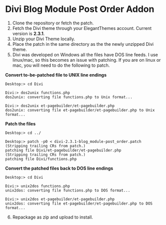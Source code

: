 # Divi Blog Module Post Order Addon

1. Clone the repository or fetch the patch.
2. Fetch the Divi theme through your ElegantThemes account.  Current version is **2.3.1**.
3. Unzip your Divi Theme locally.
4. Place the patch in the same directory as the the newly unzipped Divi theme.
5. Divi was developed on Windows all the files have DOS line feeds.  I use linux/mac, so this becomes an issue with patching.  If you are on linux or mac, you will need to do the following to patch.

**Convert to-be-patched file to UNIX line endings**
```
Desktop:> cd Divi

Divi:> dos2unix functions.php
dos2unix: converting file functions.php to Unix format...

Divi:> dos2unix et-pagebuilder/et-pagebuilder.php
dos2unix: converting file et-pagebuilder/et-pagebuilder.php to Unix format...
```

**Patch the files**
```
Desktop:> cd ../

Desktop:> patch -p0 < divi-2.3.1-blog_module-post_order.patch 
(Stripping trailing CRs from patch.)
patching file Divi/et-pagebuilder/et-pagebuilder.php
(Stripping trailing CRs from patch.)
patching file Divi/functions.php
```

**Convert the patched files back to DOS line endings**
```
Desktop:> cd Divi

Divi:> unix2dos functions.php
unix2dos: converting file functions.php to DOS format...

Divi:> unix2dos et-pagebuilder/et-pagebuilder.php
unix2dos: converting file et-pagebuilder/et-pagebuilder.php to DOS format...
```

6. Repackage as zip and upload to install.
